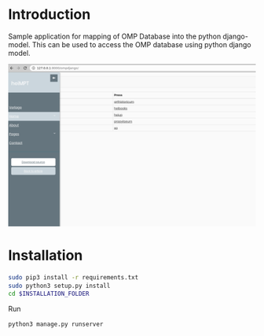 # Introduction

Sample application for mapping of OMP Database into the python django-model.
This can be  used to  access the  OMP database using python django model.


![](ompdjango.png)

# Installation



```bash
sudo pip3 install -r requirements.txt
sudo python3 setup.py install
cd $INSTALLATION_FOLDER
```

Run 
```bash
python3 manage.py runserver
```


